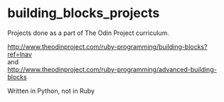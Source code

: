 # building_blocks_projects 
  
  Projects done as a part of The Odin Project curriculum.  

  http://www.theodinproject.com/ruby-programming/building-blocks?ref=lnav  
    and  
  http://www.theodinproject.com/ruby-programming/advanced-building-blocks

  Written in Python, not in Ruby